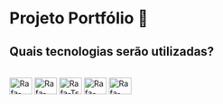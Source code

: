 # Projeto Portfólio 🚀

## Quais tecnologias serão utilizadas?

<div  style="display: inline_block"><br>
    <!-- nextjs -->
<img  align="center" alt="Rafa-NextJs" height="30" width="40" src="https://cdn.jsdelivr.net/gh/devicons/devicon/icons/nextjs/nextjs-original.svg">
    <!-- react -->
<img  align="center" alt="Rafa-React" height="30" width="40" src="https://cdn.jsdelivr.net/gh/devicons/devicon/icons/react/react-original.svg">
    <!-- redux --> 
    <!-- typescript -->
<img  align="center" alt="Rafa-Ts" height="30" width="40" src="https://cdn.jsdelivr.net/gh/devicons/devicon/icons/typescript/typescript-original.svg">
    <!-- GRaphQL -->
<img align="center" alt="Rafa-GraphQL" height="30" width="40" src="https://cdn.jsdelivr.net/gh/devicons/devicon/icons/graphql/graphql-plain.svg">
    <!-- TailwindCSS -->
<img align="center" alt="Rafa-Tailwind" height="30" width="40" src="https://cdn.jsdelivr.net/gh/devicons/devicon/icons/tailwindcss/tailwindcss-plain.svg">
</div>


